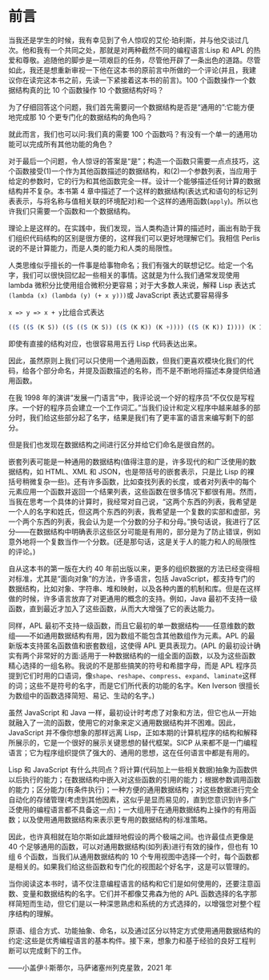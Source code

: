 

# 前言

当我还是学生的时候，我有幸见到了令人惊叹的艾伦·珀利斯，并与他交谈过几次。他和我有一个共同之处，那就是对两种截然不同的编程语言:Lisp 和 APL 的热爱和尊敬。追随他的脚步是一项艰巨的任务，尽管他开辟了一条出色的道路。尽管如此，我还是想重新审视一下他在这本书的原前言中所做的一个评论(并且，我建议你在读完这本书之前，先读一下紧接着这本书的前言)。100 个函数操作一个数据结构真的比 10 个函数操作 10 个数据结构好吗？

为了仔细回答这个问题，我们首先需要问一个数据结构是否是“通用的”:它能方便地完成那 10 个更专门化的数据结构的角色吗？

就此而言，我们也可以问:我们真的需要 100 个函数吗？有没有一个单一的通用功能可以完成所有其他功能的角色？

对于最后一个问题，令人惊讶的答案是“是”；构造一个函数只需要一点点技巧，这个函数接受(1)一个作为其他函数描述的数据结构，和(2)一个参数列表，当应用于给定的参数时，它的行为和其他函数完全一样。设计一个能够描述任何计算的数据结构并不复杂。本书第 4 章中描述了一个这样的数据结构(表达式和语句的标记列表表示，与将名称与值相关联的环境配对)和一个这样的通用函数(`apply`)。所以也许我们只需要一个函数和一个数据结构。

理论上是这样的。在实践中，我们发现，当人类构造计算的描述时，画出有助于我们组织代码结构的区别是很方便的，这样我们可以更好地理解它们。我相信 Perlis 说的不是计算能力，而是人类的能力和人类的局限性。

人类思维似乎擅长的一件事是给事物命名；我们有强大的联想记忆。给定一个名字，我们可以很快回忆起一些相关的事情。这就是为什么我们通常发现使用 lambda 微积分比使用组合微积分更容易；对于大多数人来说，解释 Lisp 表达式`(lambda (x) (lambda (y) (+ x y)))`或 JavaScript 表达式要容易得多

`x => y => x + y`比组合式表达

```js
((S ((S (K S)) ((S ((S (K S)) ((S (K K)) (K +)))) ((S (K K)) I)))) (K I))
```

即使有直接的结构对应，也很容易用五行 Lisp 代码表达出来。

因此，虽然原则上我们可以只使用一个通用函数，但我们更喜欢模块化我们的代码，给各个部分命名，并提及函数描述的名称，而不是不断地将描述本身提供给通用函数。

在我 1998 年的演讲“发展一门语言”中，我评论说一个好的程序员“不仅仅是写程序。一个好的程序员会建立一个工作词汇。”当我们设计和定义程序中越来越多的部分时，我们给这些部分起了名字，结果是我们有了更丰富的语言来编写剩下的部分。

但是我们也发现在数据结构之间进行区分并给它们命名是很自然的。

嵌套列表可能是一种通用的数据结构(值得注意的是，许多现代的和广泛使用的数据结构，如 HTML、XML 和 JSON，也是带括号的嵌套表示，只是比 Lisp 的裸括号稍微复杂一些)。还有许多函数，比如查找列表的长度，或者对列表中的每个元素应用一个函数并返回一个结果列表，这些函数在很多情况下都很有用。然而，当我在思考一个具体的计算时，我经常对自己说，“这两个东西的列表，我希望是一个人的名字和姓氏，但这两个东西的列表，我希望是一个复数的实部和虚部，另一个两个东西的列表，我会认为是一个分数的分子和分母。”换句话说，我进行了区分——在数据结构中明确表示这些区分可能是有用的，部分是为了防止错误，例如意外地将一个复数当作一个分数。(还是那句话，这是关于人的能力和人的局限性的评论。)

自从这本书的第一版在大约 40 年前出版以来，更多的组织数据的方法已经变得相对标准，尤其是“面向对象”的方法，许多语言，包括 JavaScript，都支持专门的数据结构，比如对象、字符串、堆和映射，以及各种内置的机制和库。但是在这样做的时候，许多语言放弃了对更通用的概念的支持。例如，Java 最初不支持一级函数，直到最近才加入了这些函数，从而大大增强了它的表达能力。

同样，APL 最初不支持一级函数，而且它最初的单一数据结构——任意维数的数组——不如通用数据结构有用，因为数组不能包含其他数组作为元素。APL 的最新版本支持匿名函数值和嵌套数组，这使得 APL 更具表现力。(APL 的最初设计确实有两个非常好的方面:适用于一种数据结构的一组全面的函数，以及为这些函数精心选择的一组名称。我说的不是那些搞笑的符号和希腊字母，而是 APL 程序员提到它们时用的口语词，像`shape`、`reshape`、`compress`、`expand`、`laminate`这样的词；这些不是符号的名字，而是它们所代表的功能的名字。Ken Iverson 很擅长为数组中的函数选择简短、易记、生动的名字。)

虽然 JavaScript 和 Java 一样，最初设计时考虑了对象和方法，但它也从一开始就融入了一流的函数，使用它的对象来定义通用数据结构并不困难。因此，JavaScript 并不像你想象的那样远离 Lisp，正如本期的计算机程序的结构和解释所展示的，它是一个很好的展示关键思想的替代框架。SICP 从来都不是一门编程语言；它为程序组织提供了强大的、通用的思想，这在任何语言中都是有用的。

Lisp 和 JavaScript 有什么共同点？将计算(代码加上一些相关数据)抽象为函数供以后执行的能力；在数据结构中嵌入对这些函数的引用的能力；根据参数调用函数的能力；区分能力(有条件执行)；一种方便的通用数据结构；对这些数据进行完全自动化的存储管理(考虑到其他因素，这似乎是显而易见的，直到您意识到许多广泛使用的编程语言都不具备这一点)；一大组用于在通用数据结构上操作的有用函数；以及使用通用数据结构来表示更专用的数据结构的标准策略。

因此，也许真相就在珀尔斯如此雄辩地假设的两个极端之间。也许最佳点更像是 40 个足够通用的函数，可以对通用数据结构(如列表)进行有效的操作，但也有 10 组 6 个函数，当我们从通用数据结构的 10 个专用视图中选择一个时，每个函数都是相关的。如果我们给这些函数和专门化的视图起个好名字，这是可以管理的。

当你阅读这本书时，请不仅注意编程语言的结构和它们是如何使用的，还要注意函数、变量和数据结构的名字。它们并不都像艾弗森为他的 APL 函数选择的名字那样简短而生动，但它们是以一种深思熟虑和系统的方式选择的，以增强您对整个程序结构的理解。

原语、组合方式、功能抽象、命名，以及通过区分以特定方式使用通用数据结构的约定:这些是优秀编程语言的基本构件。接下来，想象力和基于经验的良好工程判断可以完成剩下的工作。

——小盖伊·l·斯蒂尔，马萨诸塞州列克星敦，2021 年